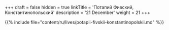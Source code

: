 +++
draft = false
hidden = true
linkTitle = 'Потапий Фивский, Константинопольский'
description = '21 December'
weight = 21
+++

{{% include file="content/ru/lives/potapii-fivskii-konstantinopolskii.md" %}}
